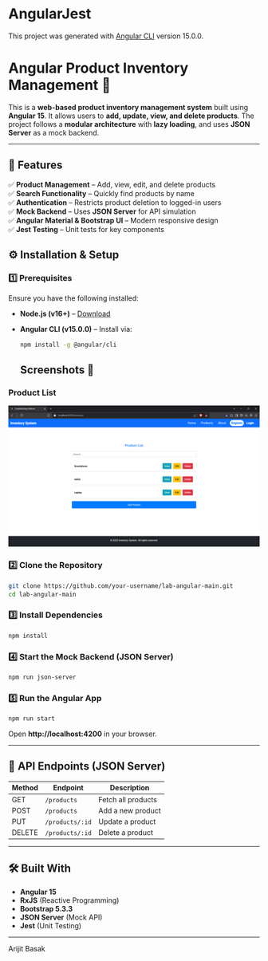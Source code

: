 # AngularJest

This project was generated with [Angular CLI](https://github.com/angular/angular-cli) version 15.0.0.
# **Angular Product Inventory Management** 🚀  

This is a **web-based product inventory management system** built using **Angular 15**. It allows users to **add, update, view, and delete products**. The project follows a **modular architecture** with **lazy loading**, and uses **JSON Server** as a mock backend.

---

## **📌 Features**
✅ **Product Management** – Add, view, edit, and delete products  
✅ **Search Functionality** – Quickly find products by name  
✅ **Authentication** – Restricts product deletion to logged-in users  
✅ **Mock Backend** – Uses **JSON Server** for API simulation  
✅ **Angular Material & Bootstrap UI** – Modern responsive design  
✅ **Jest Testing** – Unit tests for key components  

## **⚙️ Installation & Setup**

### **1️⃣ Prerequisites**
Ensure you have the following installed:  
- **Node.js (v16+)** – [Download](https://nodejs.org/)  
- **Angular CLI (v15.0.0)** – Install via:
  ```bash
  npm install -g @angular/cli
  ```

  ## Screenshots 📸



### **Product List**
![Product List](https://github.com/arib20/angular-inventory-wipro-preskilling/blob/main/screenshots/inventory.png?raw=true)



### **2️⃣ Clone the Repository**
```bash
git clone https://github.com/your-username/lab-angular-main.git
cd lab-angular-main
```

### **3️⃣ Install Dependencies**
```bash
npm install
```

### **4️⃣ Start the Mock Backend (JSON Server)**
```bash
npm run json-server
```

### **5️⃣ Run the Angular App**
```bash
npm run start
```
Open **http://localhost:4200** in your browser.  

---

## **📜 API Endpoints (JSON Server)**
| Method | Endpoint          | Description           |
|--------|------------------|----------------------|
| GET    | `/products`      | Fetch all products  |
| POST   | `/products`      | Add a new product   |
| PUT    | `/products/:id`  | Update a product    |
| DELETE | `/products/:id`  | Delete a product    |

---

## **🛠️ Built With**
- **Angular 15**
- **RxJS** (Reactive Programming)
- **Bootstrap 5.3.3**
- **JSON Server** (Mock API)
- **Jest** (Unit Testing)
  

---
Arijit Basak

